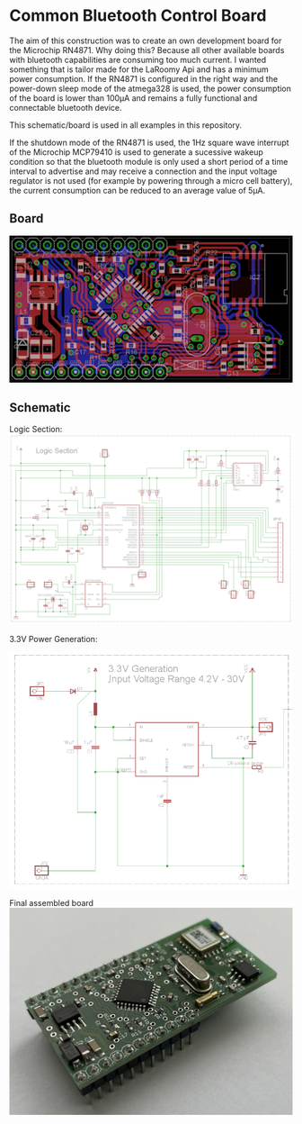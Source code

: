 # Common Bluetooth Control Board
The aim of this construction was to create an own development board for the Microchip RN4871. Why doing this? Because all other available boards with bluetooth capabilities are consuming too much current. I wanted something that is tailor made for the LaRoomy Api and has a minimum power consumption.
If the RN4871 is configured in the right way and the power-down sleep mode of the atmega328 is used, the power consumption of the board is lower than 100µA and remains a fully functional and connectable bluetooth device.

This schematic/board is used in all examples in this repository.

If the shutdown mode of the RN4871 is used, the 1Hz square wave interrupt of the Microchip MCP79410 is used to generate a sucessive wakeup condition so that the bluetooth module is only used a short period of a time interval to advertise and may receive a connection and the input voltage regulator is not used (for example by powering through a micro cell battery), the current consumption can be reduced to an average value of 5µA.

## Board
![](img/atmega328_rn4871_ble_board.png)

## Schematic

Logic Section:
![](img/atmega328_rn4871_ble_board_part.png)

3.3V Power Generation:

![](img/schematic_3v3_generation.png)

Final assembled board
![](img/common_ble_board.JPEG)
